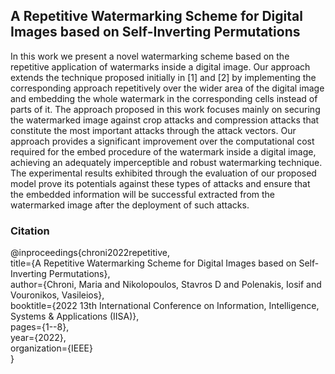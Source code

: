 ## A Repetitive Watermarking Scheme for Digital Images based on Self-Inverting Permutations <br>
In this work we present a novel watermarking scheme based on the repetitive application of watermarks inside a digital image. Our approach extends the technique proposed initially in [1] and [2] by implementing the corresponding approach repetitively over the wider area of the digital image and embedding the whole watermark in the corresponding cells instead of parts of it. The approach proposed in this work focuses mainly on securing the watermarked image against crop attacks and compression attacks that constitute the most important attacks through the attack vectors. Our approach provides a significant improvement over the computational cost required for the embed procedure of the watermark inside a digital image, achieving an adequately imperceptible and robust watermarking technique. The experimental results exhibited through the evaluation of our proposed model prove its potentials against these types of attacks and ensure that the embedded information will be successful extracted from the watermarked image after the deployment of such attacks.<br>

### Citation <br>
@inproceedings{chroni2022repetitive,<br>
  title={A Repetitive Watermarking Scheme for Digital Images based on Self-Inverting Permutations},<br>
  author={Chroni, Maria and Nikolopoulos, Stavros D and Polenakis, Iosif and Vouronikos, Vasileios},<br>
  booktitle={2022 13th International Conference on Information, Intelligence, Systems \& Applications (IISA)},<br>
  pages={1--8},<br>
  year={2022},<br>
  organization={IEEE}<br>
}
